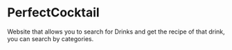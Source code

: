 # PerfectCocktail
Website that allows you to search for Drinks and get the recipe of that drink, you can search by categories.
